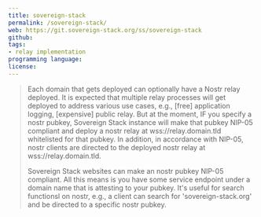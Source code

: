 ```yaml
---
title: sovereign-stack
permalink: /sovereign-stack/
web: https://git.sovereign-stack.org/ss/sovereign-stack
github: 
tags:
- relay implementation
programming language: 
license: 
---
```


> Each domain that gets deployed can optionally have a Nostr relay deployed. It is expected that multiple relay processes will get deployed to address various use cases, e.g., [free] application logging, [expensive] public relay. But at the moment, IF you specify a nostr pubkey, Sovereign Stack instance will make that pubkey NIP-05 compliant and deploy a nostr relay at wss://relay.domain.tld whitelisted for that pubkey. In addition, in accordance with NIP-05, nostr clients are directed to the deployed nostr relay at wss://relay.domain.tld.
>
> Sovereign Stack websites can make an nostr pubkey NIP-05 compliant. All this means is you have some service endpoint under a domain name that is attesting to your pubkey. It's useful for search functionsl on nostr, e.g., a client can search for 'sovereign-stack.org' and be directed to a specific nostr pubkey.